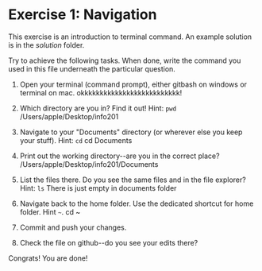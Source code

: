 # Exercise 1: Navigation

This exercise is an introduction to terminal command.
An example solution is in the _solution_ folder.

Try to achieve the following tasks.  When done, write the command you
used in this file underneath the particular question.

1. Open your terminal (command prompt), either gitbash on windows or
   terminal on mac.
   okkkkkkkkkkkkkkkkkkkkkkkkkk!
   
2. Which directory are you in?  Find it out!  Hint: `pwd`
   /Users/apple/Desktop/info201

3. Navigate to your "Documents" directory (or wherever else you keep
   your stuff).  Hint: `cd`
   cd Documents
   
4. Print out the working directory--are you in the correct place?
   /Users/apple/Desktop/info201/Documents

5. List the files there.  Do you see the same files and in the file
   explorer?  Hint: `ls`
   There is just empty in documents folder

6. Navigate back to the home folder.  Use the dedicated shortcut for
   home folder.  Hint `~`.
   cd ~

7. Commit and push your changes.
   

8. Check the file on github--do you see your edits there?

Congrats!  You are done!
